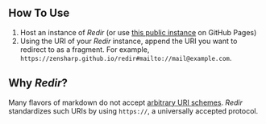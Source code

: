 ## How To Use
1. Host an instance of *Redir* (or use [this public instance](https://zensharp.github.io/redir) on GitHub Pages)
2. Using the URI of your *Redir* instance, append the URI you want to redirect to as a fragment. For example, `https://zensharp.github.io/redir#mailto://mail@example.com`.

## Why *Redir*?
Many flavors of markdown do not accept [arbitrary URI schemes](https://en.wikipedia.org/wiki/Uniform_Resource_Identifier#Syntax). *Redir* standardizes such URIs by using `https://`, a universally accepted protocol.
